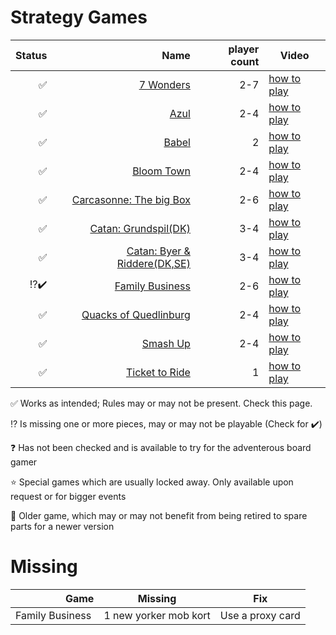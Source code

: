 # Strategy Games
|Status|Name|player count| Video |
|-------:|-----:|----:|-----| 
|✅|[7 Wonders](https://boardgamegeek.com/boardgame/316377/7-wonders-second-edition)|2-7| [how to play](https://www.youtube.com/watch?v=QVLUu7qkLWI) |
|✅|[Azul](https://boardgamegeek.com/boardgame/230802/azul)|2-4| [how to play](https://www.youtube.com/watch?v=dXuucWGrFMQ) |
|✅|[Babel](https://boardgamegeek.com/boardgame/986/babel)|2|[how to play](https://www.youtube.com/watch?v=oVaXrrOvjF8) |
|✅|[Bloom Town](https://boardgamegeek.com/boardgame/284291/bloom-town)|2-4| [how to play](https://www.youtube.com/watch?v=Uqxjr-5UaYg) |
|✅|[Carcasonne: The big Box](https://boardgamegeek.com/boardgame/364405/carcassonne-big-box-7)|2-6|[how to play](https://www.youtube.com/watch?v=-74FYj21JVg) |
|✅|[Catan: Grundspil(DK)](https://boardgamegeek.com/boardgame/13/catan)|3-4|[how to play](https://www.youtube.com/watch?v=4fUa_ZJ7beM) |
|✅|[Catan: Byer & Riddere(DK,SE)](https://boardgamegeek.com/boardgame/4101/catan-cities-and-knights-5-6-player-extension)|3-4 | [how to play](https://www.youtube.com/watch?v=7S3771AIC8U) |
|⁉️✔️|[Family Business](https://boardgamegeek.com/boardgame/170/family-business)|2-6|[how to play](https://www.youtube.com/watch?v=ajmKArgw6y4) |
|✅|[Quacks of Quedlinburg](https://boardgamegeek.com/boardgame/244521/quacks)|2-4|[how to play](https://www.youtube.com/watch?v=hcvK6ExuISM) |
|✅|[Smash Up](https://boardgamegeek.com/boardgame/122522/smash-up)|2-4  |[how to play](https://www.youtube.com/watch?v=halE5b4v0bo) |
|✅|[Ticket to Ride](https://boardgamegeek.com/boardgame/9209/ticket-to-ride)|1|[how to play](https://www.youtube.com/watch?v=yPGLlaGrShY) |


✅ Works as intended; Rules may or may not be present. Check this page.

⁉️ Is missing one or more pieces, may or may not be playable (Check for ✔️)

❓ Has not been checked and is available to try for the adventerous board gamer

⭐ Special games which are usually locked away. Only available upon request or for bigger events

👴 Older game, which may or may not benefit from being retired to spare parts for a newer version

# Missing
|Game|Missing|Fix|
|-------:|-------|---|
| Family Business | 1 new yorker mob kort|Use a proxy card|